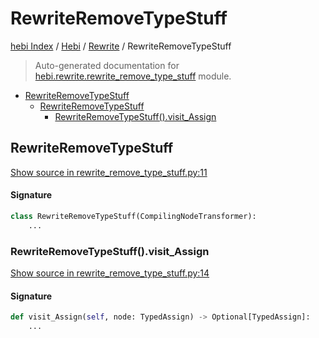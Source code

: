# RewriteRemoveTypeStuff

[hebi Index](../../README.md#hebi-index) /
[Hebi](../index.md#hebi) /
[Rewrite](./index.md#rewrite) /
RewriteRemoveTypeStuff

> Auto-generated documentation for [hebi.rewrite.rewrite_remove_type_stuff](https://github.com/ImperatorLang/hebi/blob/master/hebi/rewrite/rewrite_remove_type_stuff.py) module.

- [RewriteRemoveTypeStuff](#rewriteremovetypestuff)
  - [RewriteRemoveTypeStuff](#rewriteremovetypestuff-1)
    - [RewriteRemoveTypeStuff().visit_Assign](#rewriteremovetypestuff()visit_assign)

## RewriteRemoveTypeStuff

[Show source in rewrite_remove_type_stuff.py:11](https://github.com/ImperatorLang/hebi/blob/master/hebi/rewrite/rewrite_remove_type_stuff.py#L11)

#### Signature

```python
class RewriteRemoveTypeStuff(CompilingNodeTransformer):
    ...
```

### RewriteRemoveTypeStuff().visit_Assign

[Show source in rewrite_remove_type_stuff.py:14](https://github.com/ImperatorLang/hebi/blob/master/hebi/rewrite/rewrite_remove_type_stuff.py#L14)

#### Signature

```python
def visit_Assign(self, node: TypedAssign) -> Optional[TypedAssign]:
    ...
```